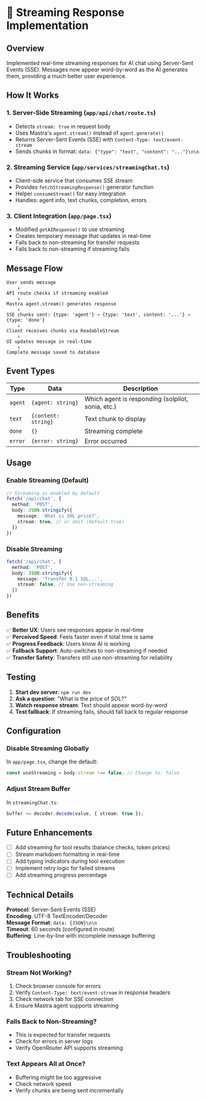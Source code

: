 # 🚀 Streaming Response Implementation

## Overview
Implemented real-time streaming responses for AI chat using Server-Sent Events (SSE). Messages now appear word-by-word as the AI generates them, providing a much better user experience.

## How It Works

### 1. **Server-Side Streaming** (`app/api/chat/route.ts`)
- Detects `stream: true` in request body
- Uses Mastra's `agent.stream()` instead of `agent.generate()`
- Returns Server-Sent Events (SSE) with `Content-Type: text/event-stream`
- Sends chunks in format: `data: {"type": "text", "content": "..."}\n\n`

### 2. **Streaming Service** (`app/services/streamingChat.ts`)
- Client-side service that consumes SSE stream
- Provides `fetchStreamingResponse()` generator function
- Helper `consumeStream()` for easy integration
- Handles: agent info, text chunks, completion, errors

### 3. **Client Integration** (`app/page.tsx`)
- Modified `getAIResponse()` to use streaming
- Creates temporary message that updates in real-time
- Falls back to non-streaming for transfer requests
- Falls back to non-streaming if streaming fails

## Message Flow

```
User sends message
    ↓
API route checks if streaming enabled
    ↓
Mastra agent.stream() generates response
    ↓
SSE chunks sent: {type: 'agent'} → {type: 'text', content: '...'} → {type: 'done'}
    ↓
Client receives chunks via ReadableStream
    ↓
UI updates message in real-time
    ↓
Complete message saved to database
```

## Event Types

| Type | Data | Description |
|------|------|-------------|
| `agent` | `{agent: string}` | Which agent is responding (solpilot, sonia, etc.) |
| `text` | `{content: string}` | Text chunk to display |
| `done` | `{}` | Streaming complete |
| `error` | `{error: string}` | Error occurred |

## Usage

### Enable Streaming (Default)
```typescript
// Streaming is enabled by default
fetch('/api/chat', {
  method: 'POST',
  body: JSON.stringify({
    message: 'What is SOL price?',
    stream: true, // or omit (default true)
  })
})
```

### Disable Streaming
```typescript
fetch('/api/chat', {
  method: 'POST',
  body: JSON.stringify({
    message: 'Transfer 0.1 SOL...',
    stream: false, // Use non-streaming
  })
})
```

## Benefits

✅ **Better UX**: Users see responses appear in real-time  
✅ **Perceived Speed**: Feels faster even if total time is same  
✅ **Progress Feedback**: Users know AI is working  
✅ **Fallback Support**: Auto-switches to non-streaming if needed  
✅ **Transfer Safety**: Transfers still use non-streaming for reliability  

## Testing

1. **Start dev server**: `npm run dev`
2. **Ask a question**: "What is the price of SOL?"
3. **Watch response stream**: Text should appear word-by-word
4. **Test fallback**: If streaming fails, should fall back to regular response

## Configuration

### Disable Streaming Globally
In `app/page.tsx`, change the default:
```typescript
const useStreaming = body.stream !== false; // Change to: false
```

### Adjust Stream Buffer
In `streamingChat.ts`:
```typescript
buffer += decoder.decode(value, { stream: true });
```

## Future Enhancements

- [ ] Add streaming for tool results (balance checks, token prices)
- [ ] Stream markdown formatting in real-time
- [ ] Add typing indicators during tool execution
- [ ] Implement retry logic for failed streams
- [ ] Add streaming progress percentage

## Technical Details

**Protocol**: Server-Sent Events (SSE)  
**Encoding**: UTF-8 TextEncoder/Decoder  
**Message Format**: `data: {JSON}\n\n`  
**Timeout**: 60 seconds (configured in route)  
**Buffering**: Line-by-line with incomplete message buffering  

## Troubleshooting

### Stream Not Working?
1. Check browser console for errors
2. Verify `Content-Type: text/event-stream` in response headers
3. Check network tab for SSE connection
4. Ensure Mastra agent supports streaming

### Falls Back to Non-Streaming?
- This is expected for transfer requests
- Check for errors in server logs
- Verify OpenRouter API supports streaming

### Text Appears All at Once?
- Buffering might be too aggressive
- Check network speed
- Verify chunks are being sent incrementally
